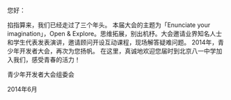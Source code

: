您好：

掐指算来，我们已经走过了三个年头。
本届大会的主题为「Enunciate your imagination」，Open & Explore。思维拓展，别出机杼。大会邀请业界知名人士和学生代表发表演讲，邀请顾问开设互动课程，现场解答疑难问题。
2014年，青少年开发者大会，再次为您扬帆。
在这里，真诚地欢迎您届时到北京八一中学加入我们，感受青春的活力！

青少年开发者大会组委会

2014年6月
